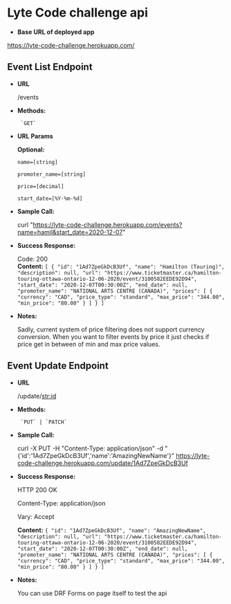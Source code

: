 # Lyte Code challenge api
* **Base URL of deployed app**

https://lyte-code-challenge.herokuapp.com/


**Event List Endpoint**
----
 
* **URL**

  /events

* **Methods:**
  
  

       `GET` 
  
*  **URL Params**

   **Optional:**
 
   `name=[string]`
   
   `promoter_name=[string]`
   
   `price=[decimal]`
   
   `start_date=[%Y-%m-%d]`


* **Sample Call:**

    curl "https://lyte-code-challenge.herokuapp.com/events?name=hamil&start_date=2020-12-07"


* **Success Response:**

    Code: 200 <br />
    **Content:** `[
    {
        "id": "1Ad7ZpeGkDcB3Uf",
        "name": "Hamilton (Touring)",
        "description": null,
        "url": "https://www.ticketmaster.ca/hamilton-touring-ottawa-ontario-12-06-2020/event/3100582EEDE92D94",
        "start_date": "2020-12-07T00:30:00Z",
        "end_date": null,
        "promoter_name": "NATIONAL ARTS CENTRE (CANADA)",
        "prices": [
            {
                "currency": "CAD",
                "price_type": "standard",
                "max_price": "344.00",
                "min_price": "80.00"
            }
        ]
    }
]`
* **Notes:**

  Sadly, current system of price filtering does not support currency conversion.
  When you want to filter events by price it just checks if price get in between of min and max price values.
   
**Event Update Endpoint**
----
 
* **URL**

  /update/<str:id>

* **Methods:**
  
       `PUT` | `PATCH` 

* **Sample Call:**

    curl -X PUT -H "Content-Type: application/json" -d "{'id':'1Ad7ZpeGkDcB3Uf','name':'AmazingNewName'}" https://lyte-code-challenge.herokuapp.com/update/1Ad7ZpeGkDcB3Uf

* **Success Response:**

    HTTP 200 OK
    
    Content-Type: application/json
    
    Vary: Accept

    **Content:** `{
    "id": "1Ad7ZpeGkDcB3Uf",
    "name": "AmazingNewName",
    "description": null,
    "url": "https://www.ticketmaster.ca/hamilton-touring-ottawa-ontario-12-06-2020/event/3100582EEDE92D94",
    "start_date": "2020-12-07T00:30:00Z",
    "end_date": null,
    "promoter_name": "NATIONAL ARTS CENTRE (CANADA)",
    "prices": [
        {
            "currency": "CAD",
            "price_type": "standard",
            "max_price": "344.00",
            "min_price": "80.00"
        }
    ]
}
]`
* **Notes:**

  You can use DRF Forms on page itself to test the api